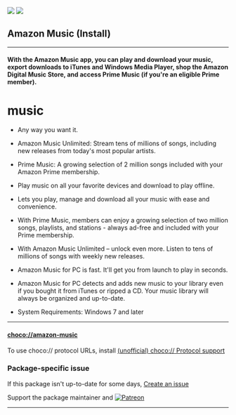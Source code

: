 [![](https://img.shields.io/chocolatey/v/amazon-music?color=green&label=amazon-music)](https://chocolatey.org/packages/amazon-music) [![](https://img.shields.io/chocolatey/dt/amazon-music)](https://chocolatey.org/packages/amazon-music)

## Amazon Music (Install)

---

#### With the Amazon Music app, you can play and download your music, export downloads to iTunes and Windows Media Player, shop the Amazon Digital Music Store, and access Prime Music (if you're an eligible Prime member).

# music

* Any way you want it.
* Amazon Music Unlimited: Stream tens of millions of songs, including new releases from today's most popular artists.
* Prime Music: A growing selection of 2 million songs included with your Amazon Prime membership.
* Play music on all your favorite devices and download to play offline.

* Lets you play, manage and download all your music with ease and convenience.
* With Prime Music, members can enjoy a growing selection of two million songs, playlists, and stations - always ad-free and included with your Prime membership.
* With Amazon Music Unlimited – unlock even more. Listen to tens of millions of songs with weekly new releases.
* Amazon Music for PC is fast. It'll get you from launch to play in seconds.
* Amazon Music for PC detects and adds new music to your library even if you bought it from iTunes or ripped a CD. Your music library will always be organized and up-to-date.
* System Requirements: Windows 7 and later

---

#### [choco://amazon-music](choco://amazon-music)
To use choco:// protocol URLs, install [(unofficial) choco:// Protocol support ](https://chocolatey.org/packages/choco-protocol-support)

### Package-specific issue
If this package isn't up-to-date for some days, [Create an issue](https://github.com/tunisiano187/Choco-packages/issues/new/choose)

Support the package maintainer and [![Patreon](https://cdn.jsdelivr.net/gh/tunisiano187/choco-packages@f986b7f5de3afc021180256752805698d4efbc38/icons/patreon.png)](https://www.patreon.com/tunisiano)

---
